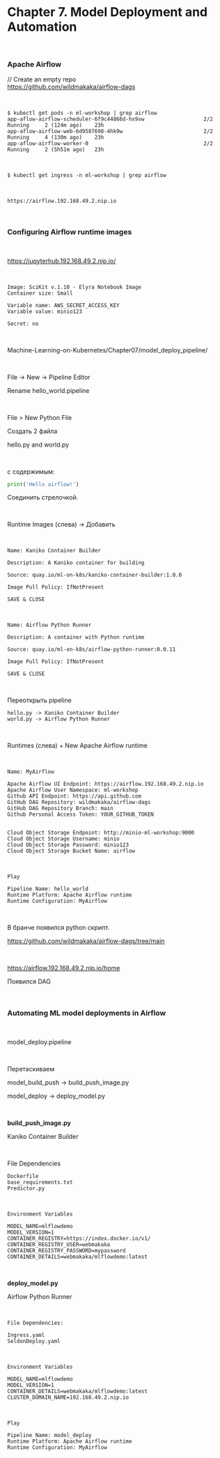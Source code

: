 # Chapter 7. Model Deployment and Automation

<br/>

### Apache Airflow

// Create an empty repo  
https://github.com/wildmakaka/airflow-dags

<br/>

```
$ kubectl get pods -n ml-workshop | grep airflow
app-aflow-airflow-scheduler-6f9c44866d-hx9vw                   2/2     Running     2 (124m ago)    23h
app-aflow-airflow-web-6d9587698-4hk9w                          2/2     Running     4 (130m ago)    23h
app-aflow-airflow-worker-0                                     2/2     Running     2 (5h51m ago)   23h

```

<br/>

```
$ kubectl get ingress -n ml-workshop | grep airflow
```

<br/>

```
https://airflow.192.168.49.2.nip.io
```

<br/>

### Configuring Airflow runtime images

<br/>

https://jupyterhub.192.168.49.2.nip.io/

<br/>

```
Image: SciKit v.1.10 - Elyra Notebook Image
Container size: Small

Variable name: AWS_SECRET_ACCESS_KEY
Variable value: minio123

Secret: no
```

<br/>

Machine-Learning-on-Kubernetes/Chapter07/model_deploy_pipeline/

<br/>

File -> New -> Pipeline Editor

Rename hello_world.pipeline

<br/>

File > New Python File

Создать 2 файла

hello.py and world.py

<br/>

с содержимым:

```python
print('Hello airflow!')
```

Соединить стрелочкой.

<br/>

Runtime Images (слева) -> Добавить

<br/>

```
Name: Kaniko Container Builder

Description: A Kaniko container for building

Source: quay.io/ml-on-k8s/kaniko-container-builder:1.0.0

Image Pull Policy: IfNotPresent

SAVE & CLOSE
```

<br/>

```
Name: Airflow Python Runner

Description: A container with Python runtime

Source: quay.io/ml-on-k8s/airflow-python-runner:0.0.11

Image Pull Policy: IfNotPresent

SAVE & CLOSE
```

<br/>

Переоткрыть pipeline

```
hello.py -> Kaniko Container Builder
world.py -> Airflow Python Runner
```

<br/>

Runtimes (слева) + New Apache Airflow runtime

<br/>

```
Name: MyAirflow

Apache Airflow UI Endpoint: https://airflow.192.168.49.2.nip.io
Apache Airflow User Namespace: ml-workshop
Github API Endpoint: https://api.github.com
GitHub DAG Repository: wildmakaka/airflow-dags
GitHub DAG Repository Branch: main
Github Personal Access Token: YOUR_GITHUB_TOKEN


Cloud Object Storage Endpoint: http://minio-ml-workshop:9000
Cloud Object Storage Username: minio
Cloud Object Storage Password: minio123
Cloud Object Storage Bucket Name: airflow
```

<br/>

```
Play

Pipeline Name: hello_world
Runtime Platform: Apache Airflow runtime
Runtime Configuration: MyAirflow
```

<br/>

В бранче появился python скрипт.

https://github.com/wildmakaka/airflow-dags/tree/main

<br/>

https://airflow.192.168.49.2.nip.io/home

Появился DAG

<br/>

### Automating ML model deployments in Airflow

<br/>

model_deploy.pipeline

<br/>

Перетаскиваем

model_build_push -> build_push_image.py

model_deploy -> deploy_model.py

<br/>

**build_push_image.py**

Kaniko Container Builder

<br/>

File Dependencies

```
Dockerfile
base_requirements.txt
Predictor.py
```

<br/>

```
Environment Variables

MODEL_NAME=mlflowdemo
MODEL_VERSION=1
CONTAINER_REGISTRY=https://index.docker.io/v1/
CONTAINER_REGISTRY_USER=webmakaka
CONTAINER_REGISTRY_PASSWORD=mypassword
CONTAINER_DETAILS=webmakaka/mlflowdemo:latest
```

<br/>

**deploy_model.py**

Airflow Python Runner

<br/>

```
File Dependencies:

Ingress.yaml
SeldonDeploy.yaml
```

<br/>

```
Environment Variables

MODEL_NAME=mlflowdemo
MODEL_VERSION=1
CONTAINER_DETAILS=webmakaka/mlflowdemo:latest
CLUSTER_DOMAIN_NAME=192.168.49.2.nip.io
```

<br/>

```
Play

Pipeline Name: model_deploy
Runtime Platform: Apache Airflow runtime
Runtime Configuration: MyAirflow
```
